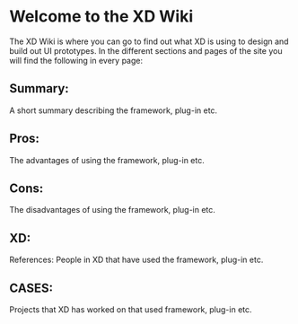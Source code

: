 <!--
-- XDWiki.github.io
-- http://xdwiki.github.io.
-->

Welcome to the XD Wiki
======================

The XD Wiki is where you can go to find out what XD is using to design and build out UI prototypes. In the different sections and pages of the site you will find the following in every page:

## Summary:

A short summary describing the framework, plug-in etc.

## Pros:

The advantages of using the framework, plug-in etc.

## Cons:

The disadvantages of using the framework, plug-in etc.

## XD:

References: People in XD that have used the framework, plug-in etc.

## CASES:

Projects that XD has worked on that used framework, plug-in etc.
